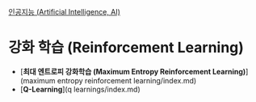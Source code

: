 [인공지능 (Artificial Intelligence, AI)](../index.md)
# 강화 학습 (Reinforcement Learning)

- [**최대 엔트로피 강화학습 (Maximum Entropy Reinforcement Learning)**](maximum entropy reinforcement learning/index.md)
- [**Q-Learning**](q learnings/index.md)

